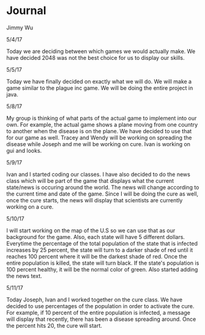 # Journal

Jimmy Wu

5/4/17

Today we are deciding between which games we would actually make. We have decided 2048 was not the best choice
for us to display our skills.

5/5/17

Today we have finally decided on exactly what we will do. We will make a game similar to the plague inc game. We will be doing the entire project in java.

5/8/17

My group is thinking of what parts of the actual game to implement into our own. For example, the actual game shows a plane moving from one country to another when the disease is on the plane. We have decided to use that for our game as well. Tracey and Wendy will be working on spreading the disease while Joseph and me will be working on cure. Ivan is working on gui and looks.

5/9/17

Ivan and I started coding our classes. I have also decided to do the news class which will be part of the game that displays what the current state/news is occuring around the world. The news will change according to the current time and date of the game. Since I will be doing the cure as well, once the cure starts, the news will display that scientists are currently working on a cure. 

5/10/17

I will start working on the map of the U.S so we can use that as our background for the game. Also, each state will have 5 different dollars. Everytime the percentage of the total population of the state that is infected increases by 25 percent, the state will turn to a darker shade of red until it reaches 100 percent where it will be the darkest shade of red. Once the entire population is killed, the state will turn black. If the state's population is 100 percent healthy, it will be the normal color of green. 
Also started adding the news text.

5/11/17

Today Joseph, Ivan and I worked together on the cure class. We have decided to use percentages of the population in order to activate the cure. For example, if 10 percent of the entire population is infected, a message will display that recently, there has been a disease spreading around. Once the percent hits 20, the cure will start.
